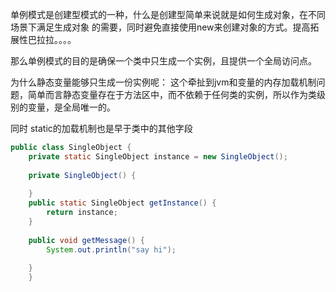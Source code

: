 
单例模式是创建型模式的一种，什么是创建型简单来说就是如何生成对象，在不同场景下满足生成对象 的需要，同时避免直接使用new来创建对象的方式。提高拓展性巴拉拉。。。。

那么单例模式的目的是确保一个类中只生成一个实例，且提供一个全局访问点。


为什么静态变量能够只生成一份实例呢：
这个牵扯到jvm和变量的内存加载机制问题，简单而言静态变量存在于方法区中，而不依赖于任何类的实例，所以作为类级别的变量，是全局唯一的。

同时 static的加载机制也是早于类中的其他字段

```java
public class SingleObject {  
    private static SingleObject instance = new SingleObject();  
  
    private SingleObject() {  
  
    }  
    public static SingleObject getInstance() {  
        return instance;  
    }  
  
    public void getMessage() {  
        System.out.println("say hi");  
  
    }  
    }
```
